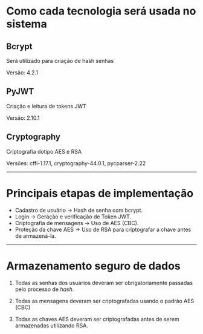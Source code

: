 # Como cada tecnologia será usada no sistema

## Bcrypt

Será utilizado para criação de hash senhas

Versão: 4.2.1


## PyJWT

Criação e leitura de tokens JWT

Versão: 2.10.1

## Cryptography

Criptografia dotipo AES e RSA

Versões: cffi-1.17.1, cryptography-44.0.1, pycparser-2.22 

---

# Principais etapas de implementação

- Cadastro de usuário → Hash de senha com bcrypt.
- Login → Geração e verificação de Token JWT.
- Criptografia de mensagens → Uso de AES (CBC).
- Proteção da chave AES → Uso de RSA para criptografar a chave antes de armazená-la.

---

# Armazenamento seguro de dados

1. Todas as senhas dos usuários deveram ser obrigatoriamente passadas pelo processo de _hash_.

2. Todas as mensagens deveram ser criptografadas usando o padrão AES (CBC)

3. Todas as chaves AES deveram ser criptografadas antes de serem armazenadas utilizando RSA.
